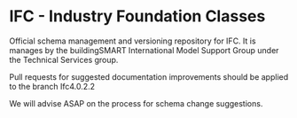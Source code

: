 
# IFC - Industry Foundation Classes

Official schema management and versioning repository for IFC. It is manages by the buildingSMART International Model Support Group under the Technical Services group.

Pull requests for suggested documentation improvements should be applied to the branch Ifc4.0.2.2

We will advise ASAP on the process for schema change suggestions.
